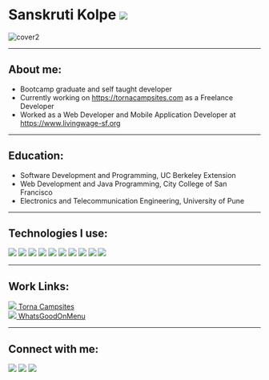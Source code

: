 # Sanskruti Kolpe  <img src="https://img.icons8.com/emoji/40/000000/woman-technologyst.png"/> 

![cover2](https://user-images.githubusercontent.com/46795773/137226214-595c8712-a329-4c06-a11d-70bb92f26ef4.png)

----------------------------------------------------------------------------------------------------------------
## About me:

- Bootcamp graduate and self taught developer
- Currently working on https://tornacampsites.com as a Freelance Developer
- Worked as a Web Developer and Mobile Application Developer at https://www.livingwage-sf.org

----------------------------------------------------------------------------------------------------------------

## Education:
- Software Development and Programming, UC Berkeley Extension
- Web Development and Java Programming, City College of San Francisco
- Electronics and Telecommunication Engineering, University of Pune
----------------------------------------------------------------------------------------------------------------
## Technologies I use:

<img src="https://img.icons8.com/color/60/000000/html-5--v2.png"/> <img src="https://img.icons8.com/color/60/000000/css3.png"/> 
<img src="https://img.icons8.com/color/60/000000/javascript--v1.png"/> 
<img src="https://img.icons8.com/color/60/000000/java-coffee-cup-logo--v2.png"/>
<img src="https://img.icons8.com/color/60/000000/spring-logo.png"/> 
<img src="https://img.icons8.com/color/60/000000/nodejs.png"/> 
<img src="https://img.icons8.com/office/60/000000/react.png"/>
<img src="https://img.icons8.com/color/60/000000/docker.png"/>
<img src="https://img.icons8.com/color/60/000000/kubernetes.png"/>
<img src="https://img.icons8.com/color/60/000000/google-cloud.png"/>

----------------------------------------------------------------------------------------------------------------

## Work Links:
<a href="https://tornacampsites.com"> <img src="https://img.icons8.com/emoji/50/000000/tent-emoji.png"/> Torna Campsites </a>
<br/>
<a href="https://whatsgoodonmenu.com"> <img src="https://img.icons8.com/emoji/40/000000/fork-and-knife-with-plate-emoji.png"/>  WhatsGoodOnMenu </a>

----------------------------------------------------------------------------------------------------------------

## Connect with me:
<a href="https://twitter.com/CultureCoder"><img src="https://img.icons8.com/color/50/000000/twitter--v1.png"/></a>
<a href="https://www.linkedin.com/in/sanskruti-kolpe"><img src="https://img.icons8.com/color/50/000000/linkedin.png"/></a>
<a href="mailto:sanskruti2489@gmail.com"><img src="https://img.icons8.com/fluency/50/000000/mail.png"/></a>
